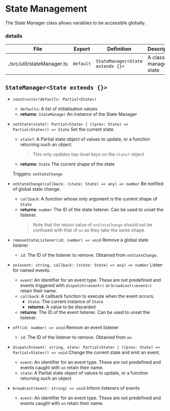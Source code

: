 # State Management

The State Manager class allows variables to be accessible globally.

### details
| **File**                   | **Export**         | **Definition**                   | **Description**         |
|----------------------------|--------------------|----------------------------------|-------------------------|
| ./src/util/stateManager.ts |`default`           | `StateManager<State extends {}>` | A class to manage state |

## `StateManager<State extends {}>`

* *`constructor(defaults: Partial<State>)`*
    * `defaults`: A list of initialisation values
    * **returns**: `StateManager` An instance of the State Manager
    
* `setState(state?: Partial<State> | ((prev: State) => Partial<State>)) => State` Set the current state.
    * `state?`: A Partial state object of values to update, or a function returning such an object.
        > This only updates top-level keys on the `state?` object 
    * **returns**: `State` The current shape of the state
    
    Triggers: `onStateChange`

* `onStateChange(callback: (state: State) => any) => number` Be notified of global state change. 
    * `callback`: A function whose only argument is the current shape of `State`
    * **returns**: `number` The ID of the state listener. Can be used to unset the listener.
        > Note that the return value of `onStateChange` should not be confused with that of `on` as they take the same shape.

* `removeStateListener(id: number) => void` Remove a global state listener
    * `id`: The ID of the listener to remove. Obtained from `onStateChange`.

* `on(event: string, callback: (state: State) => any) => number` Listen for named events.
    * `event`: An identifier for an event type. These are not predefined and events triggered with `dispatch(<event>)` or `broadcast(<event>)` retain their name.
    * `callback`: A callback function to execute when the event occurs. 
        * `State`: The current instance of `State`
        * **returns**: A value to be discarded
    * **returns**: The ID of the event listener. Can be used to unset the listener.
    
* `off(id: number) => void` Remove an event listener
    * `id`: The ID of the listener to remove. Obtained from `on`.
    
* `dispatch(event: string, state: Partial<State> | ((prev: State) => Partial<State>)) => void` Change the current state and emit an event.
    * `event`: An identifier for an event type. These are not predefined and events caught with `on` retain their name.
    * `state`: A Partial state object of values to update, or a function returning such an object.
    
* `broadcast(event: string) => void` Inform listeners of events
    * `event`: An identifier for an event type. These are not predefined and events caught with `on` retain their name.